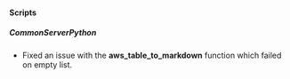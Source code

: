 #### Scripts
##### CommonServerPython
- Fixed an issue with the **aws_table_to_markdown** function which failed on empty list.
